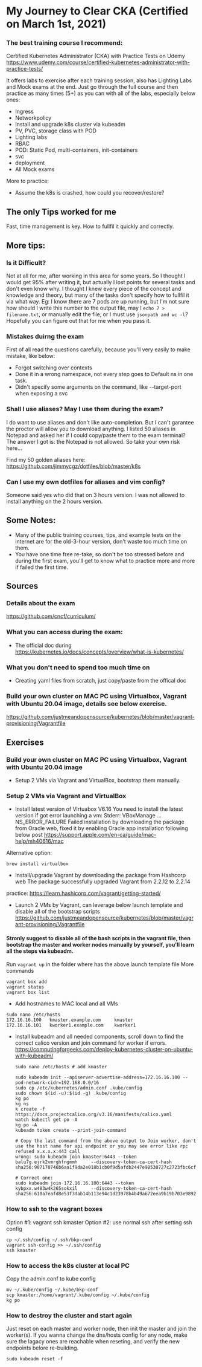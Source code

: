 # My Journey to Clear CKA (Certified on March 1st, 2021)

### The best training course I recommend:

Certified Kubernetes Administrator (CKA) with Practice Tests on Udemy
https://www.udemy.com/course/certified-kubernetes-administrator-with-practice-tests/

It offers labs to exercise after each training session, also has Lighting Labs and Mock exams at the end.
Just go through the full course and then practice as many times (5+) as you can with all of the labs, especially below ones:

* Ingress
* Networkpolicy
* Install and upgrade k8s cluster via kubeadm
* PV, PVC, storage class with POD
* Lighting labs
* RBAC
* POD: Static Pod, multi-containers, init-containers
* svc
* deployment
* All Mock exams

More to practice:
* Assume the k8s is crashed, how could you recover/restore?

## The only Tips worked for me
Fast, time management is key. How to fullfil it quickly and correctly.

## More tips:

### Is it Difficult?
Not at all for me, after working in this area for some years. So I thought I would get 95% after writing it, but actually I lost points for several tasks and don't even know why. I thought I knew every piece of the concept and knowledge and theory, but many of the tasks don't specify how to fullfil it via what way. Eg: I know there are 7 pods are up running, but I'm not sure how should I write this number to the output file, may I `echo 7 > filename.txt`, or manually edit the file, or I must use `jsonpath and wc -l`? Hopefully you can figure out that for me when you pass it. 

### Mistakes duirng the exam
First of all read the questions carefully, because you'll very easily to make mistake, like below:
* Forgot switching over contexts
* Done it in a wrong namespace, not every step goes to Default ns in one task.
* Didn't specify some arguments on the command, like --target-port when exposing a svc

### Shall I use aliases? May I use them during the exam?
I do want to use aliases and don't like auto-completion. But I can't garantee the proctor will allow you to download anything. I listed 50 aliases in Notepad and asked her if I could copy/paste them to the exam terminal? The answer I got is: the Notepad is not allowed. So take your own risk here...

Find my 50 golden aliases here: https://github.com/jimmycgz/dotfiles/blob/master/k8s

### Can I use my own dotfiles for aliases and vim config?
Someone said yes who did that on 3 hours version. I was not allowed to install anything on the 2 hours version. 

## Some Notes: 
* Many of the public training courses, tips, and example tests on the internet are for the old-3-hour version, don't waste too much time on them.
* You have one time free re-take, so don't be too stressed before and during the first exam, you'll get to know what to practice more and more if failed the first time.


## Sources

### Details about the exam
https://github.com/cncf/curriculum/

### What you can access during the exam:
* The official doc during
https://kubernetes.io/docs/concepts/overview/what-is-kubernetes/

### What you don't need to spend too much time on
* Creating yaml files from scratch, just copy/paste from the offical doc

### Build your own cluster on MAC PC using Virtualbox, Vagrant with Ubuntu 20.04 image, details see below exercise.
https://github.com/justmeandopensource/kubernetes/blob/master/vagrant-provisioning/Vagrantfile

## Exercises

### Build your own cluster on MAC PC using Virtualbox, Vagrant with Ubuntu 20.04 image
* Setup 2 VMs via Vagrant and VirtualBox, bootstrap them manually. 

### Setup 2 VMs via Vagrant and VirtualBox 
* Install latest version of Virtuabox  V6.16
You need to install the latest version if got error launching a vm: Stderr: VBoxManage ... NS_ERROR_FAILURE 
Failed installation by downloading the package from Oracle web, fixed it by enabling Oracle app installation following below post
https://support.apple.com/en-ca/guide/mac-help/mh40616/mac

Alternative option: 
``` 
brew install virtualbox
```

* Install/upgrade Vagrant by downloading the package from Hashcorp web
The package successfully upgraded Vagrant from 2.2.12 to 2.2.14

practice: https://learn.hashicorp.com/vagrant/getting-started/

* Launch 2 VMs by Vagrant, can leverage below launch template and disable all of the bootstrap scripts
https://github.com/justmeandopensource/kubernetes/blob/master/vagrant-provisioning/Vagrantfile

#### Stronly suggest to disable all of the bash scripts in the vagrant file, then bootstrap the master and worker nodes manually by yourself, you'll learn all the steps via kubeadm.

Run `vagrant up` in the folder where has the above launch template file
More commands
```
vagrant box add
vagrant status
vagrant box list
```

* Add hostnames to MAC local and all VMs
```
sudo nano /etc/hosts
172.16.16.100   kmaster.example.com     kmaster
172.16.16.101   kworker1.example.com    kworker1
```

* Install kubeadm and all needed components, scroll down to find the correct calico version and join command for worker if errors.
https://computingforgeeks.com/deploy-kubernetes-cluster-on-ubuntu-with-kubeadm/

  ```
  sudo nano /etc/hosts # add kmaster
  
  sudo kubeadm init --apiserver-advertise-address=172.16.16.100 --pod-network-cidr=192.168.0.0/16 
  sudo cp /etc/kubernetes/admin.conf .kube/config
  sudo chown $(id -u):$(id -g) .kube/config
  kg po
  kg ns
  k create -f https://docs.projectcalico.org/v3.16/manifests/calico.yaml  
  watch kubectl get po -A
  kg po -A
  kubeadm token create --print-join-command
  
  # Copy the last command from the above output to Join worker, don't use the host name for api endpoint or you may see error like rpc refused x.x.x.x:443 call
  wrong: sudo kubeadm join kmaster:6443 --token balu7g.ejrk2vmrghfngmmh     --discovery-token-ca-cert-hash sha256:907170746b6aa1f9da2e018b1cb0f9d5afdb2447e98530727c2723fbc6cfb1f1

  # Correct one:
  sudo kubeadm join 172.16.16.100:6443 --token kybpxx.w483w4k265sokxil     --discovery-token-ca-cert-hash sha256:610a7eafd8e53f3dab14b113e94c1d23978b4b49a672eea9b19b703e989249be
  ```
### How to ssh to the vagrant boxes

Option #1: vagrant ssh kmaster
Option #2: use normal ssh after setting ssh config
```
cp ~/.ssh/config ~/.ssh/bkp-conf
vagrant ssh-config >> ~/.ssh/config
ssh kmaster
```

### How to access the k8s cluster at local PC
Copy the admin.conf to kube config
```
mv ~/.kube/config ~/.kube/bkp-conf
scp kmaster:/home/vagrant/.kube/config ~/.kube/config
kg po
```

### How to destroy the cluster and start again
Just reset on each master and worker node, then init the master and join the worker(s). If you wanna change the dns/hosts config for any node, make sure the lagacy ones are reachable when reseting, and verify the new endpoints belore re-building. 
```
sudo kubeadm reset -f
```
